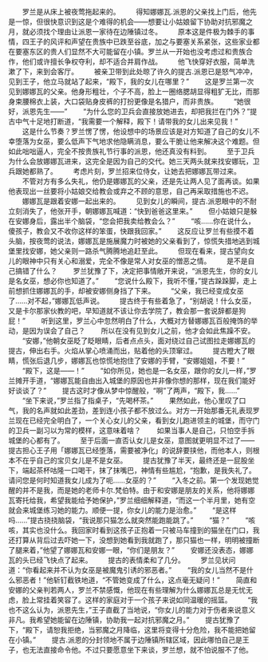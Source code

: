 　　罗兰是从床上被夜莺拖起来的。
　　得知娜娜瓦.派恩的父亲找上门后，他先是一惊，但很快意识到这是个难得的机会——想要让小姑娘留下协助对抗邪魔之月，就必须找个理由让派恩一家待在边陲镇过冬。
　　原本这是件极为棘手的事情，四王子的风评和声望在贵族中已跌至谷底，加之与要塞关系紧张，这些家业都在要塞东区的贵人们显然不大可能留在小镇。罗兰从一开始也没考虑过和贵族合作，他们或许擅长争权夺利，却不适合并肩作战。
　　他飞快穿好衣服，简单洗漱了下，来到会客厅。
　　被亲卫带到此处晾了许久的提古.派恩已是怒气冲冲，见到王子，他立马就站了起来，“殿下，我的女儿在哪里？”
　　这是罗兰第一次见到娜娜瓦的父亲。他身形粗壮，个子不高，脸上一圈络腮胡显得粗犷无比，而那身束腰棉衣上装，大口袋贴身皮裤的打扮更像是名猎户，而非贵族。
　　“她很好，派恩先生——”
　　“为什么您的卫兵会直接放她进去，却把我拦在门外？”提古中气十足地打断道，“我需要一个解释，殿下！请带我的女儿出来见我！”
　　这是什么节奏？罗兰愣了愣，他设想中的场景应该是对方知道了自己的女儿不幸堕落为女巫，要么低声下气地求他隐瞒消息，要么干脆让他来解决这个难题。但如此咄咄逼人，完全不按贵族礼节行事的派恩，他还真没有料到。
　　至于卫兵为什么会放娜娜瓦进来，这完全是因为自己的交代。她三天两头就来找安娜玩，卫兵跟她都熟了。
　　考虑片刻，罗兰招来位侍女，让她去把娜娜瓦带过来。
　　不管对方有多么失礼，他仍是娜娜瓦的父亲，还是先让两人见了面再谈。如果他表现出一丝要将小姑娘交给教会或弃之不顾的意思，自己再采取措施也不迟。
　　娜娜瓦是跟着安娜一起出来的。
　　见到女儿的瞬间，提古.派恩眼中的不耐立刻消失了，他张开手，朝娜娜瓦喊道：“快到爸爸这里来。”
　　但小姑娘只是躲在安娜身后，露出半个脑袋，“您会把我卖给教会么？”
　　“咳……你在说什么，傻孩子，教会又不收你这样的笨蛋，快跟我回家。”
　　这反应让罗兰有些摸不着头脑，按夜莺的说法，娜娜瓦是施展魔力时被她的父亲看到了，惊慌失措地逃到城堡里找安娜，她父亲则一路杀气腾腾地追赶至此。
　　但现在看来，提古望向女儿的眼神中只有关心和溺爱，完全不像是常人对女巫的憎恶之情。
　　是不是自己搞错了什么？
　　罗兰犹豫了下，决定把事情敞开来说，“派恩先生，你的女儿是名女巫，想必你也知道了。”
　　“您说什么殿下，我听不懂，”提古跺跺脚，走上前想抓住娜娜瓦的手，却被安娜侧身挡了下来。
　　“父亲，我已经变成女巫了……对不起，”娜娜瓦低声说。
　　提古终于有些着急了，“别胡说！什么女巫，又是卡尔那家伙教的吧，早知道就不该让你去学院了，教会那一套说辞都是狗屁！”
　　听到这里，罗兰心中忽然明白了什么，大概对方替娜娜瓦百般掩饰的举动，是因为误会了自己？
　　所以在没有见到女儿之前，他才会如此焦躁不安。
　　“安娜，”他朝女巫眨了眨眼睛，后者点点头，面对绕过自己试图拉走娜娜瓦的提古，伸出右手。火焰从掌心喷涌而出，贴着他的头顶窜过。
　　提古瞪大了眼睛，慌张后退几步，娜娜瓦也惊慌地抱住了安娜的手臂，“安娜姐姐，不要！”
　　“殿下，这是——！”
　　“如你所见，她也是一名女巫，跟你的女儿一样，”罗兰摊开手道，“娜娜瓦能自由出入城堡的原因也并非像你想的那样，现在我们能好好谈谈了？”
　　提古这时才像从梦中惊醒般，“啊”了两声，“殿下，我……”
　　“坐下来说，”罗兰指了指桌子，“先喝杯茶。”
　　果然如此，他心里叹了口气，我的名声就如此差劲，差到连小孩子都不放过么。对方一开始那番无礼表现罗兰现在已经完全明白了，一个关心女儿的父亲，看到女儿跑进领主的城堡，而守门的卫兵一副习以为常的模样，这意味着啥？
　　如果当事人是自己，只怕空手拆城堡的心都有了。
　　至于后面一直否认女儿是女巫，意图就更明显不过了——提古担心王子用「娜娜瓦已经堕落，需要被净化」的说辞要挟他，而他本人，则根本不在乎自己的宝贝女儿是不是女巫。
　　提古犹豫了半天，最终还是一屁股坐下，端起茶杯咕隆一口喝干，抹了抹嘴巴，神情有些尴尬，“抱歉，是我失礼了。请问您是何时知道我女儿成为了呃……女巫的？”
　　“入冬之前。第一个发现她觉醒的并不是我，而是她的老师卡尔.梵伯特。由于和安娜是朋友的关系，他将娜娜瓦寄托给我，希望我能给予她保护，”罗兰细细解释道，“而这一个半月里，她有空就会来城堡练习她的能力。顺便一提，你女儿的能力是治愈。”
　　“是这样吗……”提古挠挠脑袋，“我说那只猫怎么就突然能跑能跳了。”
　　“猫？”
　　“咳咳，其实也没什么。我回家时看到这孩子正抱着一只被马车撞到的猫坐在门口，我还打算从背后过去吓她一下，没想到她看到我就跑了，那只猫也一样，明明被撞断了腿来着，”他望了娜娜瓦和安娜一眼，“你们是朋友？”
　　安娜还没表态，娜娜瓦的头已经飞快点了起来。
　　提古的表情柔和了几分。
　　罗兰见状问道：“你看起来并不认为女巫是被魔鬼引诱的邪恶者。”
　　“我的女儿当然不是什么邪恶者！”他斩钉截铁地道，“不管她变成了什么，这点毫无疑问！”
　　简直和安娜的父亲判若两人，罗兰不禁感慨，他现在有些理解为什么娜娜瓦总是无忧无虑，脸上常挂着笑容了。这样的家庭对于一个孩子来说如同温暖的摇篮。
　　“我也不这么认为，派恩先生，”王子直截了当地说，“你女儿的能力对于伤者来说意义非凡。我希望她能留在边陲镇，协助我一起对抗邪魔之月。”
　　提古犹豫了下，“殿下，请恕我拒绝，当邪魔之月降临，这里将变得十分危险，我不能把她留在小镇。”
　　提古.派恩的分封领地不属于边陲镇所辖区域，因此哪怕自己是王子，也无法直接命令他。不过只要愿意坐下来谈，罗兰想，就不怕说服不了他。